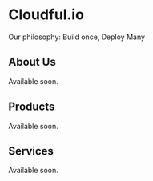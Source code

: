 # Cloudful.io

Our philosophy: Build once, Deploy Many

## About Us

Available soon.

## Products

Available soon.

## Services

Available soon.